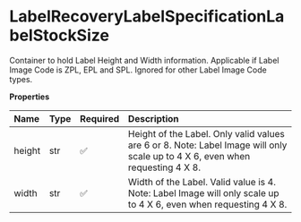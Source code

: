 # LabelRecoveryLabelSpecificationLabelStockSize

Container to hold Label Height and Width information. Applicable if Label Image Code is ZPL, EPL and SPL. Ignored for other Label Image Code types.

**Properties**

| Name   | Type | Required | Description                                                                                                                   |
| :----- | :--- | :------- | :---------------------------------------------------------------------------------------------------------------------------- |
| height | str  | ✅       | Height of the Label. Only valid values are 6 or 8. Note: Label Image will only scale up to 4 X 6, even when requesting 4 X 8. |
| width  | str  | ✅       | Width of the Label. Valid value is 4. Note: Label Image will only scale up to 4 X 6, even when requesting 4 X 8.              |

<!-- This file was generated by liblab | https://liblab.com/ -->

